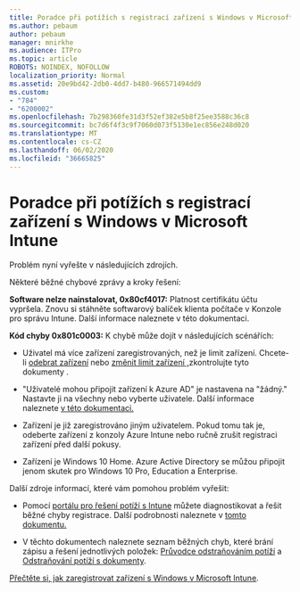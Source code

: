 ```yaml
---
title: Poradce při potížích s registrací zařízení s Windows v Microsoft Intune
ms.author: pebaum
author: pebaum
manager: mnirkhe
ms.audience: ITPro
ms.topic: article
ROBOTS: NOINDEX, NOFOLLOW
localization_priority: Normal
ms.assetid: 20e9bd42-2db0-4dd7-b480-966571494dd9
ms.custom:
- "784"
- "6200002"
ms.openlocfilehash: 7b298360fe31d3f52ef382e5b8f25ee3588c36c8
ms.sourcegitcommit: bc7d6f4f3c9f7060d073f5130e1ec856e248d020
ms.translationtype: MT
ms.contentlocale: cs-CZ
ms.lasthandoff: 06/02/2020
ms.locfileid: "36665825"
---
```

# <a name="troubleshoot-issues-with-enrolling-windows-devices-in-microsoft-intune"></a>Poradce při potížích s registrací zařízení s Windows v Microsoft Intune

Problém nyní vyřešte v následujících zdrojích.
  
Některé běžné chybové zprávy a kroky řešení:
  
 **Software nelze nainstalovat, 0x80cf4017:** Platnost certifikátu účtu vypršela. Znovu si stáhněte softwarový balíček klienta počítače v Konzole pro správu Intune. Další informace naleznete v této dokumentaci.
  
 **Kód chyby 0x801c0003:** K chybě může dojít v následujících scénářích:
  
-  Uživatel má více zařízení zaregistrovaných, než je limit zařízení. Chcete-li [odebrat zařízení](https://docs.microsoft.com/intune/devices-wipe) nebo [změnit limit zařízení ,](https://docs.microsoft.com/intune/enrollment-restrictions-set#set-device-limit-restrictions)zkontrolujte tyto dokumenty .

-  "Uživatelé mohou připojit zařízení k Azure AD" je nastavena na "žádný." Nastavte ji na všechny nebo vyberte uživatele. Další informace naleznete [v této dokumentaci.](https://docs.microsoft.com/azure/active-directory/device-management-azure-portal#configure-device-settings)

-  Zařízení je již zaregistrováno jiným uživatelem. Pokud tomu tak je, odeberte zařízení z konzoly Azure Intune nebo ručně zrušit registraci zařízení před další pokusy.

-  Zařízení je Windows 10 Home. Azure Active Directory se můžou připojit jenom skutek pro Windows 10 Pro, Education a Enterprise.

Další zdroje informací, které vám pomohou problém vyřešit:
  
-  Pomocí [portálu pro řešení potíží s Intune](https://devicemanagement.microsoft.com/#blade/Microsoft_Intune_DeviceSettings/TroubleshootBlade) můžete diagnostikovat a řešit běžné chyby registrace. Další podrobnosti naleznete v [tomto dokumentu.](https://docs.microsoft.com/intune/help-desk-operators)

-  V těchto dokumentech naleznete seznam běžných chyb, které brání zápisu a řešení jednotlivých položek: [Průvodce odstraňováním potíží](https://support.microsoft.com/help/4089533/troubleshooting-windows-device-enrollment-problems-in-microsoft-intune) a [Odstraňování potíží s dokumenty](https://docs.microsoft.com/intune-classic/troubleshoot/troubleshoot-device-enrollment-in-intune).

[Přečtěte si, jak zaregistrovat zařízení s Windows v Microsoft Intune](https://docs.microsoft.com/intune/windows-enroll).

